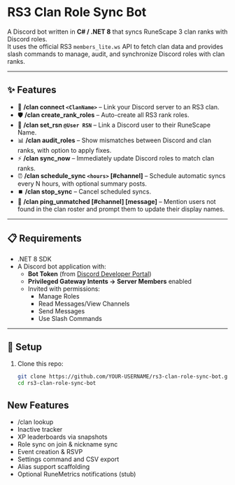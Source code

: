 # RS3 Clan Role Sync Bot

A Discord bot written in **C# / .NET 8** that syncs RuneScape 3 clan ranks with Discord roles.  
It uses the official RS3 `members_lite.ws` API to fetch clan data and provides slash commands to manage, audit, and synchronize Discord roles with clan ranks.

---

## ✨ Features
- 🔗 **/clan connect `<ClanName>`** – Link your Discord server to an RS3 clan.  
- 🛡️ **/clan create_rank_roles** – Auto-create all RS3 rank roles.  
- 👤 **/clan set_rsn `@User RSN`** – Link a Discord user to their RuneScape Name.  
- 📊 **/clan audit_roles** – Show mismatches between Discord and clan ranks, with option to apply fixes.  
- ⚡ **/clan sync_now** – Immediately update Discord roles to match clan ranks.  
- ⏰ **/clan schedule_sync `<hours>` [#channel]** – Schedule automatic syncs every N hours, with optional summary posts.  
- ⏹️ **/clan stop_sync** – Cancel scheduled syncs.  
- 📣 **/clan ping_unmatched [#channel] [message]** – Mention users not found in the clan roster and prompt them to update their display names.

---

## 📋 Requirements
- .NET 8 SDK  
- A Discord bot application with:
  - **Bot Token** (from [Discord Developer Portal](https://discord.com/developers/applications))  
  - **Privileged Gateway Intents → Server Members** enabled  
  - Invited with permissions:  
    - Manage Roles  
    - Read Messages/View Channels  
    - Send Messages  
    - Use Slash Commands  

---

## 🚀 Setup
1. Clone this repo:
   ```bash
   git clone https://github.com/YOUR-USERNAME/rs3-clan-role-sync-bot.git
   cd rs3-clan-role-sync-bot


## New Features
- /clan lookup <rsn>
- Inactive tracker
- XP leaderboards via snapshots
- Role sync on join & nickname sync
- Event creation & RSVP
- Settings command and CSV export
- Alias support scaffolding
- Optional RuneMetrics notifications (stub)
